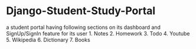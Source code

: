 # Django-Student-Study-Portal
a student portal having following sections on its dashboard and SignUp/SignIn feature for its user 1. Notes 2. Homework 3. Todo 4. Youtube 5. Wikipedia 6. Dictionary 7. Books
